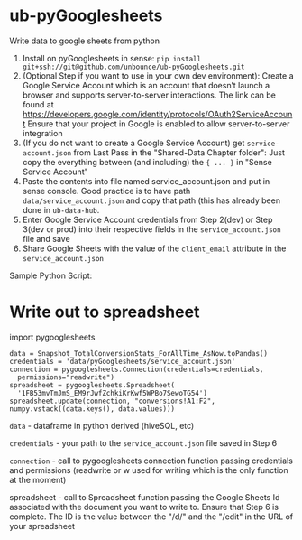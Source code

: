 # ub-pyGooglesheets
Write data to google sheets from python

1. Install on pyGooglesheets in sense: 
  `pip install git+ssh://git@github.com/unbounce/ub-pyGooglesheets.git`
2. (Optional Step if you want to use in your own dev environment): Create a Google Service Account which is an account that doesn’t launch a browser and supports server-to-server interactions. The link can be found at https://developers.google.com/identity/protocols/OAuth2ServiceAccount
  Ensure that your project in Google is enabled to allow server-to-server integration
3. (If you do not want to create a Google Service Account) get `service-account.json` from Last Pass in the "Shared-Data Chapter folder": Just copy the everything between (and including) the `{ ... }` in "Sense Service Account"
4. Paste the contents into file named service_account.json and put in sense console. Good practice is to have path `data/service_account.json` and copy that path (this has already been done in `ub-data-hub`.
5. Enter Google Service Account credentials from Step 2(dev) or Step 3(dev or prod) into their respective fields in the `service_account.json` file and save
6. Share Google Sheets with the value of  the `client_email` attribute in the `service_account.json`

Sample Python Script:
# Write out to spreadsheet
import pygooglesheets

    data = Snapshot_TotalConversionStats_ForAllTime_AsNow.toPandas()
    credentials = 'data/pyGooglesheets/service_account.json'
    connection = pygooglesheets.Connection(credentials=credentials,
      permissions="readwrite")
    spreadsheet = pygooglesheets.Spreadsheet(
      '1FB53mvTmJmS_EM9rJwfZchkiKrKwf5WPBo7SewoTG54')
    spreadsheet.update(connection, "conversions!A1:F2", numpy.vstack((data.keys(), data.values)))

`data` - dataframe in python derived (hiveSQL, etc)

`credentials` - your path to the `service_account.json` file saved in Step 6

`connection` - call to pygooglesheets connection function passing credentials and permissions (readwrite or w used for writing which is the only function at the moment)

spreadsheet - call to Spreadsheet function passing the Google Sheets Id associated with the document you want to write to. Ensure that Step 6 is complete. The ID is the value between the "/d/" and the "/edit" in the URL of your spreadsheet
